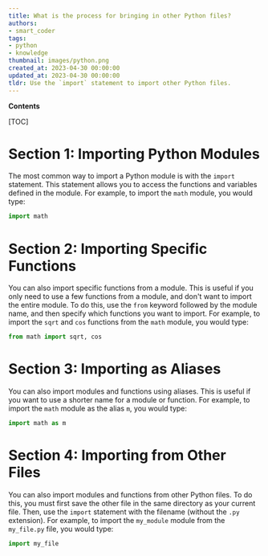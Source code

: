 ```yaml
---
title: What is the process for bringing in other Python files?
authors:
- smart_coder
tags:
- python
- knowledge
thumbnail: images/python.png
created_at: 2023-04-30 00:00:00
updated_at: 2023-04-30 00:00:00
tldr: Use the `import` statement to import other Python files.
---
```


**Contents**

[TOC]

# Section 1: Importing Python Modules

The most common way to import a Python module is with the `import` statement. This statement allows you to access the functions and variables defined in the module. For example, to import the `math` module, you would type:

```python
import math
```

# Section 2: Importing Specific Functions

You can also import specific functions from a module. This is useful if you only need to use a few functions from a module, and don't want to import the entire module. To do this, use the `from` keyword followed by the module name, and then specify which functions you want to import. For example, to import the `sqrt` and `cos` functions from the `math` module, you would type:

```python
from math import sqrt, cos
```

# Section 3: Importing as Aliases

You can also import modules and functions using aliases. This is useful if you want to use a shorter name for a module or function. For example, to import the `math` module as the alias `m`, you would type:

```python
import math as m
```

# Section 4: Importing from Other Files

You can also import modules and functions from other Python files. To do this, you must first save the other file in the same directory as your current file. Then, use the `import` statement with the filename (without the `.py` extension). For example, to import the `my_module` module from the `my_file.py` file, you would type:

```python
import my_file
```
